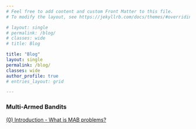 ```yaml
---
# Feel free to add content and custom Front Matter to this file.
# To modify the layout, see https://jekyllrb.com/docs/themes/#overriding-theme-defaults

# layout: single
# permalink: /blog/
# classes: wide
# title: Blog

title: "Blog"
layout: single
permalink: /blog/
classes: wide
author_profile: true
# entries_layout: grid

---
```


<!-- <script type="text/javascript" src="http://cdn.mathjax.org/mathjax/latest/MathJax.js?config=default"></script> -->
<!-- <script src="https://cdn.mathjax.org/mathjax/latest/MathJax.js?config=TeX-AMS-MML_HTMLorMML" type="text/javascript"></script> -->

### Multi-Armed Bandits
[(0) Introduction - What is MAB problems?](/blog_archive/mab_0)


<!-- fawefawef <br>
$$x_{1,2} = \frac{-b \pm \sqrt{b^2-4ac}}{2b}.$$ <br>
eggergawefwe -->
